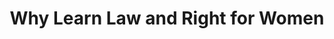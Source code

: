 ---
title: "Why Learn Law and Right for Women"

image: "/assets/images/law-for-women/law-and-right.png"

bentifits:
    - title: "Know your rights"
      desc: "Understand constitutional guarantees (Equality under Articles 14-15) and laws like the Protection of Women from Domestic Violence Act (PWDVA) or Sexual Harassment at Workplace Act."
    - title: "Theory to Action"
      desc: "Learn not just what the law says, but how to use it—file complaints, access legal aid, and challenge injustices."
    - title: "Build Support Networks"
      desc: "  Share knowledge to create safer communities. Educated women inspire others, dismantle stigma, and collectively address issues like discrimination or violence."
    - title: "Resilient Communities"
      desc: "Legal literacy fosters solidarity, helping women advocate for fair treatment in families, workplaces, and society."
    
---